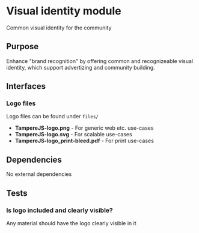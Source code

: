 # Visual identity module

Common visual identity for the community

## Purpose

Enhance "brand recognition" by offering common and recognizeable visual identity, which support 
advertizing and community building.

## Interfaces

### Logo files

Logo files can be found under `files/`

- **TampereJS-logo.png** - For generic web etc. use-cases
- **TampereJS-logo.svg** - For scalable use-cases
- **TampereJS-logo_print-bleed.pdf** - For print use-cases

## Dependencies

No external dependencies

## Tests

### Is logo included and clearly visible?

Any material should have the logo clearly visible in it
